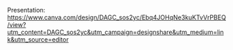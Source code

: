 Presentation: https://www.canva.com/design/DAGC_sos2yc/Ebq4JOHqNe3kuKTvVrPBEQ/view?utm_content=DAGC_sos2yc&utm_campaign=designshare&utm_medium=link&utm_source=editor
